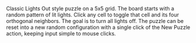 Classic Lights Out style puzzle on a 5x5 grid. The board starts with a random pattern of lit lights. Click any cell to toggle that cell and its four orthogonal neighbors. The goal is to turn all lights off. The puzzle can be reset into a new random configuration with a single click of the New Puzzle action, keeping input simple to mouse clicks.